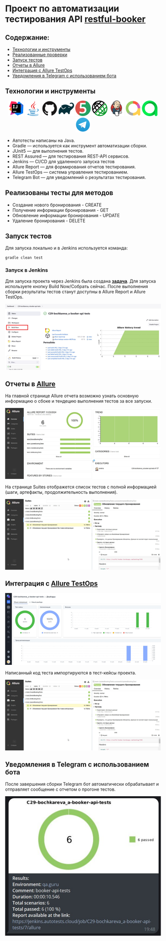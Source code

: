# Проект по автоматизации тестирования API <a target="_blank" href="https://restful-booker.herokuapp.com/">restful-booker</a>

## Содержание:

* <a href="#tools">Технологии и инструменты</a>
* <a href="#cases">Реализованные проверки</a>
* <a href="#console">Запуск тестов</a>
* <a href="#allure">Отчеты в Allure</a>
* <a href="#testops">Интеграция с Allure TestOps</a>
* <a href="#telegram">Уведомления в Telegram с использованием бота</a>

<a id="tools"></a>
## Технологии и инструменты

<p align="center">
<a href="https://www.jetbrains.com/idea/"><img src="images/logo/intellij-original.svg" width="50" height="50"  alt="IDEA"/></a>
<a href="https://www.java.com/"><img src="images/logo/java-original.svg" width="50" height="50"  alt="Java"/></a>
<a href="https://github.com/"><img src="images/logo/github-original.svg" width="50" height="50"  alt="Github"/></a>
<a href="https://gradle.org/"><img src="images/logo/gradle-original.svg" width="50" height="50"  alt="Gradle"/></a>
<a href="https://junit.org/junit5/"><img src="images/logo/junit-original.svg" width="50" height="50"  alt="JUnit 5"/></a>
<a href="https://rest-assured.io/"><img src="images/logo/RestAssured.png" width="50" height="50" alt="RestAssured"/></a>
<a href="https://www.jenkins.io/"><img src="images/logo/jenkins-original.svg" width="50" height="50"  alt="Jenkins"/></a>
<a href="https://github.com/allure-framework/"><img src="images/logo/AllureReports.png" width="50" height="50" alt="Allure Report"/></a>
<a href="https://qameta.io/"><img src="images/logo/AllureTestOps.svg" width="50" height="50" alt="Allure TestOps"/></a> 
<a href="https://telegram.org/"><img src="images/logo/Telegram.png" width="50" height="50" alt="Telegram"/></a>
</p>

* Автотесты написаны на Java.
* Gradle — используется как инструмент автоматизации сборки.
* JUnit5 — для выполнения тестов.
* REST Assured — для тестирования REST-API сервисов.
* Jenkins — CI/CD для удаленного запуска тестов
* Allure Report — для формирования отчетов тестирования.
* Allure TestOps — система управления тестированием.
* Telegram Bot — для уведомлений о результатах тестирования.

<a id="cases"></a>
## Реализованы тесты для методов

* Создание нового бронирования - CREATE
* Получение информации бронирования - GET
* Обновление информации бронирования - UPDATE
* Удаление бронирования - DELETE

<a id="console"></a>
## Запуск тестов

Для запуска локально и в Jenkins используется команда:

```
gradle clean test
```

### Запуск в Jenkins

Для запуска проекта через Jenkins была создана <a target="_blank" href="https://jenkins.autotests.cloud/job/C29-bochkareva_a-booker-api-tests/">**задача**</a>. Для запуска используете кнопку Build Now/Собрать сейчас.
После выполнения сборки результаты тестов станут доступны в Allure Report и Allure TestOps.

![Jenkins_build](/images/screens/Jenkins_build.jpg)

<a id="allure"></a>
## Отчеты в <a target="_blank" href="https://jenkins.autotests.cloud/job/C29-bochkareva_a-booker-api-tests/allure/">**Allure**</a>

На главной странице Allure отчета возможно узнать основную информацию о сбоке и тендецию выполнения тестов за все запуски.

![allure](/images/screens/allure.jpg)

На странице Suites отображется список тестов с полной информацией (шаги, артефакты, продолжительность выполнения).

![allure](/images/screens/allure_suites.jpg)

<a id="testops"></a>
## Интеграция с <a target="_blank" href="https://allure.autotests.cloud/project/4498/dashboards/">**Allure TestOps**</a>

![allure](/images/screens/allure_testOps.jpg)

Написанный код теста импортируются в тест-кейсы проекта. 

![allure](/images/screens/allure_suites.jpg)

<a id="telegram"></a>

## Уведомления в Telegram с использованием бота

После завершения сборки Telegram бот автоматически обрабатывает и отправляет сообщение с отчетом о прогоне тестов.

![allure](/images/screens/telegram.jpg)
